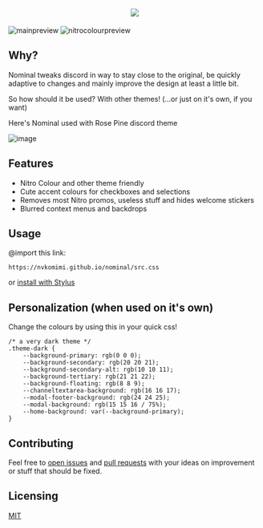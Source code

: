 <h1 align="center"><img src="https://github.com/nvkomimi/nominal/assets/76652465/aa417518-22d3-4654-8fb1-9cd6c88cd570"></h1>

![mainpreview](assets/mainpreview.png)
![nitrocolourpreview](assets/nitrocolourpreview.png)

## Why?

Nominal tweaks discord in way to stay close to the original, be quickly adaptive to changes and mainly improve the design at least a little bit.

So how should it be used? With other themes! (...or just on it's own, if you want)

Here's Nominal used with Rose Pine discord theme

![image](https://github.com/nvkomimi/nominal/assets/76652465/ca198276-00b0-4b98-8be0-aa29d93db4cb)

## Features

- Nitro Colour and other theme friendly
- Cute accent colours for checkboxes and selections
- Removes most Nitro promos, useless stuff and hides welcome stickers
- Blurred context menus and backdrops

## Usage

@import this link:

    https://nvkomimi.github.io/nominal/src.css

or [install with Stylus](clients/nominal.user.css)

## Personalization (when used on it's own)

Change the colours by using this in your quick css!

    /* a very dark theme */
    .theme-dark {
        --background-primary: rgb(0 0 0);
        --background-secondary: rgb(20 20 21);
        --background-secondary-alt: rgb(10 10 11);
        --background-tertiary: rgb(21 21 22);
        --background-floating: rgb(8 8 9);
        --channeltextarea-background: rgb(16 16 17);
        --modal-footer-background: rgb(24 24 25);
        --modal-background: rgb(15 15 16 / 75%);
        --home-background: var(--background-primary);
    }

## Contributing

Feel free to [open issues](https://github.com/nvkomimi/nominal/issues/new/choose) and [pull requests](https://github.com/nvkomimi/nominal/compare) with your ideas on improvement or stuff that should be fixed.  

## Licensing

[MIT](LICENSE.md)

